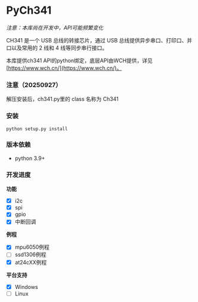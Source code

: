 # PyCh341

*注意：本库尚在开发中，API可能频繁变化*

CH341 是一个 USB 总线的转接芯片，通过 USB 总线提供异步串口、打印口、并口以及常用的 2 线和 4 线等同步串行接口。  

本库提供ch341 API的python绑定，底层API由WCH提供，详见[https://www.wch.cn/](https://www.wch.cn/)。

### 注意（20250927）
解压安装后，ch341.py里的 class 名称为 Ch341

### 安装
```
python setup.py install
```

### 版本依赖
- python 3.9+

### 开发进度

**功能**
- [x] i2c
- [x] spi
- [x] gpio
- [x] 中断回调

**例程**
- [x] mpu6050例程
- [ ] ssd1306例程
- [x] at24cXX例程

**平台支持**
- [x] Windows
- [ ] Linux

